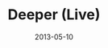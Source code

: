 ---
layout: music 
title: "Deeper (Live)"
date: 2013-05-10 
description: "A Crossroads original song."
audio: "http://www.crossroads.net/players/media/hq/Deeper%20Live.mp3"
audio-duration: "04:49"
src: "http://s3.amazonaws.com/crossroads-media/images/legacy/content/DefaultVideoImage.jpg"
---